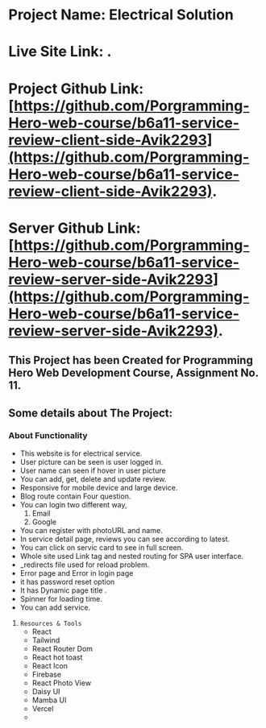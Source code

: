 # Project Name: Electrical Solution

# Live Site Link: []().

# Project Github Link: [https://github.com/Porgramming-Hero-web-course/b6a11-service-review-client-side-Avik2293](https://github.com/Porgramming-Hero-web-course/b6a11-service-review-client-side-Avik2293).

# Server Github Link: [https://github.com/Porgramming-Hero-web-course/b6a11-service-review-server-side-Avik2293](https://github.com/Porgramming-Hero-web-course/b6a11-service-review-server-side-Avik2293).


## This Project has been Created for Programming Hero Web Development Course, Assignment No. 11.

## Some details about The Project:

### About Functionality
* This website is for electrical service.
* User picture can be seen is user logged in.
* User name can seen if hover in user picture
* You can add, get, delete and update review.
* Responsive for mobile device and large device.
* Blog route contain Four question.
* You can login two different way,
    1. Email
    2. Google
* You can register with photoURL and name.
* In service detail page, reviews you can see according to latest.
* You can click on servic card to see in full screen.
* Whole site used Link tag and nested routing for SPA user interface. 
* _redirects file used for reload problem.
* Error page and Error in login page 
* it has password reset option
* It has Dynamic page title .
* Spinner for loading time.
* You can add service.


1. `Resources & Tools`
    * React
    * Tailwind
    * React Router Dom
    * React hot toast
    * React Icon
    * Firebase
    * React Photo View
    * Daisy UI
    * Mamba UI
    * Vercel
    * 

